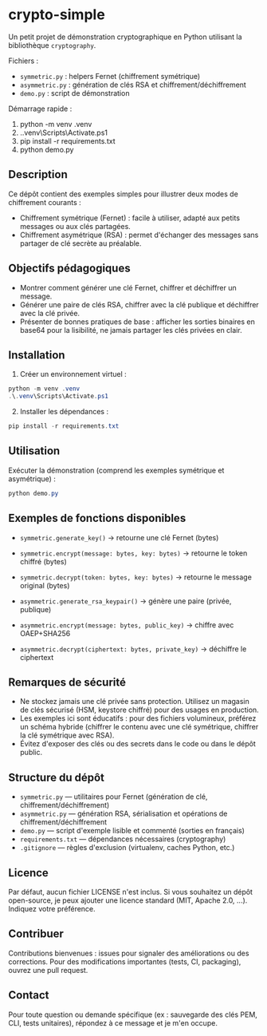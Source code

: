 # crypto-simple

Un petit projet de démonstration cryptographique en Python utilisant la bibliothèque `cryptography`.

Fichiers :
- `symmetric.py` : helpers Fernet (chiffrement symétrique)
- `asymmetric.py` : génération de clés RSA et chiffrement/déchiffrement
- `demo.py` : script de démonstration

Démarrage rapide :
1. python -m venv .venv
2. .\.venv\Scripts\Activate.ps1
3. pip install -r requirements.txt
4. python demo.py
 
Description
-----------
Ce dépôt contient des exemples simples pour illustrer deux modes de chiffrement courants :

- Chiffrement symétrique (Fernet) : facile à utiliser, adapté aux petits messages ou aux clés partagées.
- Chiffrement asymétrique (RSA) : permet d'échanger des messages sans partager de clé secrète au préalable.

Objectifs pédagogiques
----------------------
- Montrer comment générer une clé Fernet, chiffrer et déchiffrer un message.
- Générer une paire de clés RSA, chiffrer avec la clé publique et déchiffrer avec la clé privée.
- Présenter de bonnes pratiques de base : afficher les sorties binaires en base64 pour la lisibilité, ne jamais partager les clés privées en clair.

Installation
------------
1. Créer un environnement virtuel :

```powershell
python -m venv .venv
.\.venv\Scripts\Activate.ps1
```

2. Installer les dépendances :

```powershell
pip install -r requirements.txt
```

Utilisation
-----------
Exécuter la démonstration (comprend les exemples symétrique et asymétrique) :

```powershell
python demo.py
```

Exemples de fonctions disponibles
--------------------------------
- `symmetric.generate_key()` → retourne une clé Fernet (bytes)
- `symmetric.encrypt(message: bytes, key: bytes)` → retourne le token chiffré (bytes)
- `symmetric.decrypt(token: bytes, key: bytes)` → retourne le message original (bytes)

- `asymmetric.generate_rsa_keypair()` → génère une paire (privée, publique)
- `asymmetric.encrypt(message: bytes, public_key)` → chiffre avec OAEP+SHA256
- `asymmetric.decrypt(ciphertext: bytes, private_key)` → déchiffre le ciphertext

Remarques de sécurité
---------------------
- Ne stockez jamais une clé privée sans protection. Utilisez un magasin de clés sécurisé (HSM, keystore chiffré) pour des usages en production.
- Les exemples ici sont éducatifs : pour des fichiers volumineux, préférez un schéma hybride (chiffrer le contenu avec une clé symétrique, chiffrer la clé symétrique avec RSA).
- Évitez d'exposer des clés ou des secrets dans le code ou dans le dépôt public.

Structure du dépôt
------------------
- `symmetric.py` — utilitaires pour Fernet (génération de clé, chiffrement/déchiffrement)
- `asymmetric.py` — génération RSA, sérialisation et opérations de chiffrement/déchiffrement
- `demo.py` — script d'exemple lisible et commenté (sorties en français)
- `requirements.txt` — dépendances nécessaires (cryptography)
- `.gitignore` — règles d'exclusion (virtualenv, caches Python, etc.)

Licence
-------
Par défaut, aucun fichier LICENSE n'est inclus. Si vous souhaitez un dépôt open-source, je peux ajouter une licence standard (MIT, Apache 2.0, ...). Indiquez votre préférence.

Contribuer
----------
Contributions bienvenues : issues pour signaler des améliorations ou des corrections. Pour des modifications importantes (tests, CI, packaging), ouvrez une pull request.

Contact
-------
Pour toute question ou demande spécifique (ex : sauvegarde des clés PEM, CLI, tests unitaires), répondez à ce message et je m'en occupe.
